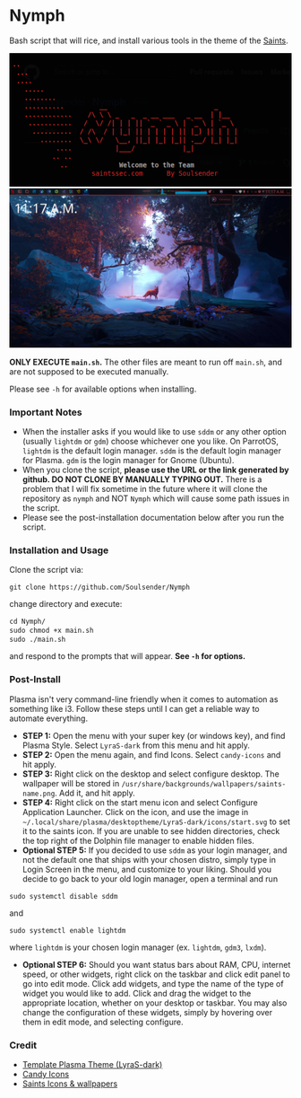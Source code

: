 # Nymph

Bash script that will rice, and install various tools in the theme of the [Saints](https://saintssec.com).

<img src="assets/logo.png">

<img src="assets/example.png">

**ONLY EXECUTE `main.sh`.** The other files are meant to run off `main.sh`, and are not supposed to be executed manually.

Please see `-h` for available options when installing.

### Important Notes
 - When the installer asks if you would like to use `sddm` or any other option (usually `lightdm` or `gdm`) choose whichever one you like. On ParrotOS, `lightdm` is the default login manager. `sddm` is the default login manager for Plasma. `gdm` is the login manager for Gnome (Ubuntu).
 - When you clone the script, **please use the URL or the link generated by github. DO NOT CLONE BY MANUALLY TYPING OUT.** There is a problem that I will fix sometime in the future where it will clone the repository as `nymph` and NOT `Nymph` which will cause some path issues in the script.
 - Please see the post-installation documentation below after you run the script.

### Installation and Usage
Clone the script via:
```
git clone https://github.com/Soulsender/Nymph
```
change directory and execute:
```
cd Nymph/
sudo chmod +x main.sh
sudo ./main.sh
```
and respond to the prompts that will appear. **See `-h` for options.**

### Post-Install
Plasma isn't very command-line friendly when it comes to automation as something like i3. Follow these steps until I can get a reliable way to automate everything.
 - **STEP 1:** Open the menu with your super key (or windows key), and find Plasma Style. Select `LyraS-dark` from this menu and hit apply. 
 - **STEP 2:** Open the menu again, and find Icons. Select `candy-icons` and hit apply. 
 - **STEP 3:** Right click on the desktop and select configure desktop. The wallpaper will be stored in `/usr/share/backgrounds/wallpapers/saints-name.png`. Add it, and hit apply. 
 - **STEP 4:** Right click on the start menu icon and select Configure Application Launcher. Click on the icon, and use the image in `~/.local/share/plasma/desktoptheme/LyraS-dark/icons/start.svg` to set it to the saints icon. If you are unable to see hidden directories, check the top right of the Dolphin file manager to enable hidden files.
 - **Optional STEP 5:** If you decided to use `sddm` as your login manager, and not the default one that ships with your chosen distro, simply type in Login Screen in the menu, and customize to your liking. Should you decide to go back to your old login manager, open a terminal and run
 ```
 sudo systemctl disable sddm
 ```
 and 
 ```
sudo systemctl enable lightdm
 ```
 where `lightdm` is your chosen login manager (ex. `lightdm`, `gdm3`, `lxdm`).
 - **Optional STEP 6:** Should you want status bars about RAM, CPU, internet speed, or other widgets, right click on the taskbar and click edit panel to go into edit mode. Click add widgets, and type the name of the type of widget you would like to add. Click and drag the widget to the appropriate location, whether on your desktop or taskbar. You may also change the configuration of these widgets, simply by hovering over them in edit mode, and selecting configure. 

### Credit
 - [Template Plasma Theme (LyraS-dark)](https://github.com/yeyushengfan258/LyraS-kde)
 - [Candy Icons](https://store.kde.org/p/1305251)
 - [Saints Icons & wallpapers](https://github.com/itsjustshepherd)
